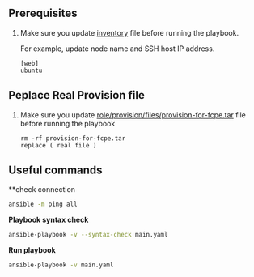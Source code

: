 ## Prerequisites

1. Make sure you update [inventory](./inventory) file before running the playbook.

   For example, update node name and SSH host IP address.

   ```
   [web]
   ubuntu 
   ```
## Peplace Real Provision file

1. Make sure you update [role/provision/files/provision-for-fcpe.tar](.realfile) file before running the playbook

   ```
   rm -rf provision-for-fcpe.tar
   replace ( real file )
   ``` 

## Useful commands

**check connection
```bash
ansible -m ping all
```

**Playbook syntax check**
```bash
ansible-playbook -v --syntax-check main.yaml
```

**Run playbook**

```bash
ansible-playbook -v main.yaml
```

